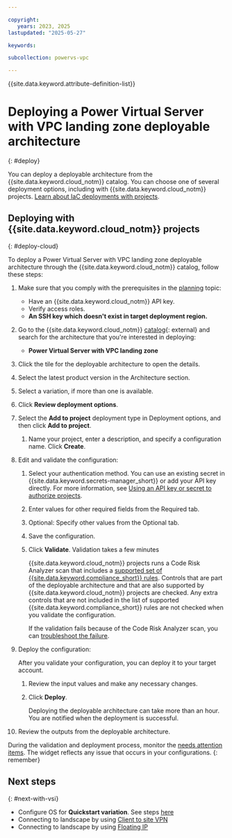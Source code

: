 ```yaml
---

copyright:
   years: 2023, 2025
lastupdated: "2025-05-27"

keywords:

subcollection: powervs-vpc

---
```


{{site.data.keyword.attribute-definition-list}}

# Deploying a Power Virtual Server with VPC landing zone deployable architecture
{: #deploy}

You can deploy a deployable architecture from the {{site.data.keyword.cloud_notm}} catalog. You can choose one of several deployment options, including with {{site.data.keyword.cloud_notm}} projects. [Learn about IaC deployments with projects](/docs/secure-enterprise?topic=secure-enterprise-understanding-projects).

## Deploying with {{site.data.keyword.cloud_notm}} projects
{: #deploy-cloud}

To deploy a Power Virtual Server with VPC landing zone deployable architecture through the {{site.data.keyword.cloud_notm}} catalog, follow these steps:

1.  Make sure that you comply with the prerequisites in the [planning](/docs/powervs-vpc?topic=powervs-vpc-powervs-automation-prereqs) topic:
    - Have an {{site.data.keyword.cloud_notm}} API key.
    - Verify access roles.
    - **An SSH key which doesn't exist in target deployment region.**
1.  Go to the {{site.data.keyword.cloud_notm}} [catalog](/catalog#reference_architecture){: external} and search for the architecture that you're interested in deploying:
    - **Power Virtual Server with VPC landing zone**
1.  Click the tile for the deployable architecture to open the details.
1.  Select the latest product version in the Architecture section.
1.  Select a variation, if more than one is available.
1.  Click **Review deployment options**.
1.  Select the **Add to project** deployment type in Deployment options, and then click **Add to project**.
    1.  Name your project, enter a description, and specify a configuration name. Click **Create**.
1.  Edit and validate the configuration:
    1.  Select your authentication method. You can use an existing secret in {{site.data.keyword.secrets-manager_short}} or add your API key directly. For more information, see [Using an API key or secret to authorize projects](/docs/secure-enterprise?topic=secure-enterprise-authorize-project).
    1.  Enter values for other required fields from the Required tab.
    1.  Optional: Specify other values from the Optional tab.
    1.  Save the configuration.
    1.  Click **Validate**. Validation takes a few minutes

        {{site.data.keyword.cloud_notm}} projects runs a Code Risk Analyzer scan that includes a [supported set of {{site.data.keyword.compliance_short}} rules](/docs/ContinuousDelivery?topic=ContinuousDelivery-cra-cli-plugin#terraform-scc-rules). Controls that are part of the deployable architecture and that are also supported by {{site.data.keyword.cloud_notm}} projects are checked. Any extra controls that are not included in the list of supported {{site.data.keyword.compliance_short}} rules are not checked when you validate the configuration.

        If the validation fails because of the Code Risk Analyzer scan, you can [troubleshoot the failure](/docs/powervs-vpc?topic=powervs-vpc-ts-na-failures).
1.  Deploy the configuration:

    After you validate your configuration, you can deploy it to your target account.

    1.  Review the input values and make any necessary changes.
    1.  Click **Deploy**.

        Deploying the deployable architecture can take more than an hour. You are notified when the deployment is successful.

1.  Review the outputs from the deployable architecture.

During the validation and deployment process, monitor the [needs attention items](/docs/secure-enterprise?topic=secure-enterprise-needs-attention-projects). The widget reflects any issue that occurs in your configurations.
{: remember}

## Next steps
{: #next-with-vsi}

* Configure OS for **Quickstart variation**. See steps [here](/docs/powervs-vpc?topic=powervs-vpc-solution-quickstart-next-steps)
* Connecting to landscape by using [Client to site VPN](/docs/powervs-vpc?topic=powervs-vpc-solution-connect-client-vpn)
* Connecting to landscape by using [Floating IP](/docs/powervs-vpc?topic=powervs-vpc-solution-ssh)
